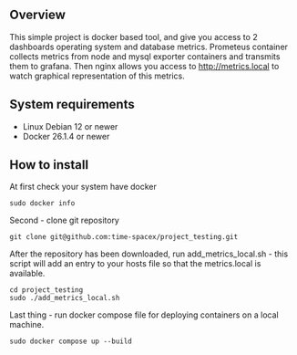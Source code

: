 ## Overview

This simple project is docker based tool, and give you access to 2 dashboards operating system and database metrics. Prometeus container collects metrics from node and mysql exporter containers and transmits them to grafana. Then nginx allows you access to http://metrics.local to watch graphical representation of this metrics.

## System requirements

+ Linux Debian 12 or newer
+ Docker 26.1.4 or newer

## How to install

At first check your system have docker
```
sudo docker info
```
Second - clone git repository
```
git clone git@github.com:time-spacex/project_testing.git
```
After the repository has been downloaded, run add_metrics_local.sh - this script will add an entry to your hosts file so that the metrics.local is available.
```
cd project_testing
sudo ./add_metrics_local.sh
```
Last thing - run docker compose file for deploying containers on a local machine.
```
sudo docker compose up --build
```
